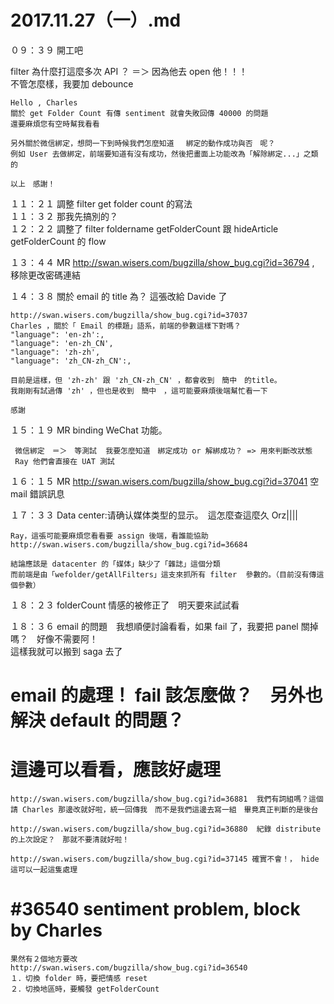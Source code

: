 # 2017.11.27（一）.md


０９：３９ 開工吧  

filter 為什麼打這麼多次 API ？ ＝＞ 因為他去 open 他！！！  
不管怎麼樣，我要加 debounce  

```
Hello , Charles
關於 get Folder Count 有傳 sentiment 就會失敗回傳 40000 的問題
還要麻煩您有空時幫我看看

另外關於微信綁定，想問一下到時候我們怎麼知道 　綁定的動作成功與否　呢？
例如 User 去做綁定，前端要知道有沒有成功，然後把畫面上功能改為「解除綁定...」之類的

以上　感謝！
```

１１：２１ 調整 filter get folder count 的寫法  
１１：３２ 那我先搞別的？  
１２：２２ 調整了 filter foldername  getFolderCount 跟 hideArticle getFolderCount 的 flow  

１３：４４ MR http://swan.wisers.com/bugzilla/show_bug.cgi?id=36794 , 移除更改密碼連結  

１４：３８ 關於 email 的 title 為？ 這張改給 Davide 了  
```
http://swan.wisers.com/bugzilla/show_bug.cgi?id=37037
Charles ，關於「 Email 的標題」語系，前端的參數這樣下對嗎？
"language": 'en-zh':,
"language": 'en-zh_CN',
"language": 'zh-zh',
"language": 'zh_CN-zh_CN':,

目前是這樣，但 'zh-zh' 跟 'zh_CN-zh_CN' ，都會收到　簡中　的title。
我剛剛有試過傳 'zh' ，但也是收到　簡中　，這可能要麻煩後端幫忙看一下

感謝
```

１５：１９ MR binding WeChat 功能。
```
 微信綁定　＝＞　等測試  我要怎麼知道　綁定成功 or 解綁成功？ => 用來判斷改狀態
 Ray 他們會直接在 UAT 測試
```


１６：１５ MR http://swan.wisers.com/bugzilla/show_bug.cgi?id=37041 空 mail 錯誤訊息  

１７：３３ Data center:请确认媒体类型的显示。　這怎麼查這麼久 Orz||||  
```
Ray，這張可能要麻煩您看看要 assign 後端，看誰能協助
http://swan.wisers.com/bugzilla/show_bug.cgi?id=36684

結論應該是 datacenter 的「媒体」缺少了「雜誌」這個分類
而前端是由「wefolder/getAllFilters」這支來抓所有 filter  參數的。（目前沒有傳這個參數）
```

１８：２３ folderCount 情感的被修正了　明天要來試試看  

１８：３６ email 的問題　我想順便討論看看，如果 fail 了，我要把 panel 關掉嗎？　好像不需要阿！  
這樣我就可以搬到 saga 去了  

# email 的處理！ fail 該怎麼做？　另外也解決 default 的問題？

# 這邊可以看看，應該好處理
```
http://swan.wisers.com/bugzilla/show_bug.cgi?id=36881  我們有詞組嗎？這個請 Charles 那邊改就好啦，統一回傳我　而不是我們這邊去寫一組　畢竟真正判斷的是後台

http://swan.wisers.com/bugzilla/show_bug.cgi?id=36880  紀錄 distribute 的上次設定？　那就不要清就好啦！

http://swan.wisers.com/bugzilla/show_bug.cgi?id=37145 確實不會！， hide 這可以一起這隻處理
```

# #36540 sentiment problem, block by Charles
```
果然有２個地方要改
http://swan.wisers.com/bugzilla/show_bug.cgi?id=36540
１．切換 folder 時，要把情感 reset
２．切換地區時，要觸發 getFolderCount
```
